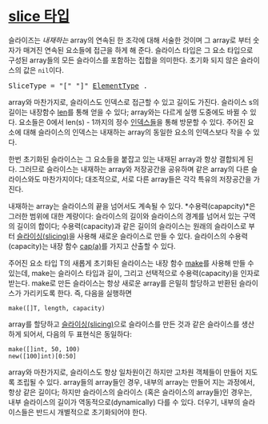# [slice 타입](#slice-types)

슬라이즈는 *내재하는* array의 연속된 한 조각에 대해 서술한 것이며 그 array로 부터 숫자가 매겨진 연속된 요소들에 접근을 하게 해 준다. 슬라이스 타입은 그 요소 타입으로 구성된 array들의 모든 슬라이스를 포함하는 집합을 의미한다. 초기화 되지 않은 슬라이스의 값은 `nil`이다.

<pre>
<a id="SliceType">SliceType</a> = "[" "]" <a href="/Types/array_types.html#ElementType">ElementType</a> .
</pre>

array와 마찬가지로, 슬라이스도 인덱스로 접근할 수 있고 길이도 가진다. 슬라이스 s의 길이는 내장함수 [len](/Built-in%20functions/length_and_capacity.html)를 통해 얻을 수 있다; array와는 다르게 실행 도중에도 바뀔 수 있다. 요소들은 0에서 len(s) - 1까지의 정수 [인덱스들](/Expressions/index_expressions.html)을 통해 방문할 수 있다. 주어진 요소에 대해 슬라이스의 인덱스는 내재하는 array의 동일한 요소의 인덱스보다 작을 수 있다.

한번 초기화된 슬라이스는 그 요소들을 붙잡고 있는 내재된 array과 항상 결합되게 된다. 그러므로 슬라이스는 내재하는 array와 저장공간을 공유하며 같은 array의 다른 슬라이스와도 마찬가지이다; 대조적으로, 서로 다른 array들은 각각 특유의 저장공간을 가진다. 

내재하는 array는 슬라이스의 끝을 넘어서도 계속될 수 있다. *수용력(capapcity)*은 그러한 범위에 대한 계량이다: 슬라이스의 길이와 슬라이스의 경계를 넘어서 있는 구역의 길이의 합이다; 수용력(capacity)과 같은 길이의 슬라이스는 원래의 슬라이스로 부터 [슬라이싱(slicing)](/Expressions/slice_expressions.html)을 사용해 새로운 슬라이스로 만들 수 있다. 슬라이스의 수용력(capacity)는 내장 함수 [cap(a)](/Built-in%20functions/length_and_capacity.html)를 가지고 산출할 수 있다.

주어진 요소 타입 T의 새롭게 초기화된 슬라이스는 내장 함수 [make](/Built-in%20functions/making_slices,_maps_and_channels.html)를 사용해 만들 수 있는데, make는 슬라이스 타입과 길이, 그리고 선택적으로 수용력(capacity)을 인자로 받는다. make로 만든 슬라이스는 항상 새로운 array를 은밀히 할당하고 반환된 슬라이스가 가리키도록 한다. 즉, 다음을 실행하면

```
make([]T, length, capacity)
```

array를 할당하고 [슬라이싱(slicing)](/Expressions/slice_expressions.html)으로 슬라이스를 만든 것과 같은 슬라이스를 생산하게 되어서, 다음의 두 표현식은 동일하다:

```
make([]int, 50, 100)
new([100]int)[0:50]
```

array와 마찬가지로, 슬라이스도 항상 일차원이긴 하지만 고차원 객체들이 만들어 지도록 조립될 수 있다. array들의 array들인 경우, 내부의 array는 만들어 지는 과정에서, 항상 같은 길이다; 하지만 슬라이스의 슬라이스 (혹은 슬라이스의 array들)인 경우는, 내부 슬라이스의 길이가 역동적으로(dynamically) 다를 수 있다. 더우기, 내부의 슬라이스들은 반드시 개별적으로 초기화되어야 한다.